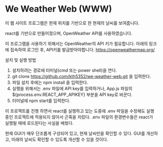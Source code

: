 # We Weather Web (WWW)
이 웹 사이트 프로그램은 현재 위치를 기반으로 한 현재의 날씨를 보여줍니다.

react를 기반으로 만들어졌으며, OpenWeather API를 사용하였습니다.


이 프로그램을 사용하기 위해서는 OpenWeather의 API 키가 필요합니다.
아래의 링크에 접속하여 로그인 후, API키를 발급받아야합니다.
https://openweathermap.org/


설치 및 실행 방법
1. 설치하려는 경로에 터미널(cmd 또는 power shell)을 연다.
2. git clone https://github.com/kth5352/we-weather-web.git
   을 입력한다.
3. 파일 설치 후에는 npm install 을 입력한다.
4. 실행을 위해서는 .env 파일에 API key를 입력하거나, App.js 파일의 ${process.env.REACT_APP_APIKEY} 부분을 API key로 바꾼다.
5. 터미널에 npm start를 입력한다.


이 프로젝트를 진행 하면서 react를 실행하고 있는 도중에 .env 파일을 수정해도 실행중인 프로젝트에 적용되지 않아서 곤혹을 치렀다.
.env 파일의 환경변수들은 react가 실행될 때에 로드된다는 사실을 배웠다.

현재 GUI가 매우 단조롭게 구성되어 있고, 현재 날씨만을 확인할 수 있다.
GUI를 개선하고, 미래의 날씨도 확인할 수 있도록 개선할 수 있을 것이다.

